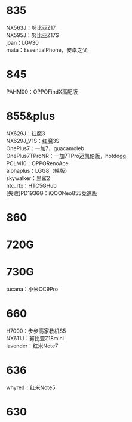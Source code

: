 # 835
NX563J：努比亚Z17  
NX595J：努比亚Z17S  
joan：LGV30  
mata：EssentialPhone，安卓之父  

# 845
PAHM00：OPPOFindX高配版  

# 855&plus
NX629J：红魔3  
NX629J_V1S：红魔3S  
OnePlus7：一加7，guacamoleb  
OnePlus7TProNR：一加7TPro迈凯伦版，hotdogg  
PCLM10：OPPORenoAce  
alphaplus：LGG8（韩版）  
skywalker：黑鲨2  
htc_rtx：HTC5GHub  
[失败]PD1936G：iQOONeo855竞速版  

# 860

# 720G

# 730G
tucana：小米CC9Pro  

# 660
H7000：步步高家教机S5  
NX611J：努比亚Z18mini  
lavender：红米Note7  

# 636
whyred：红米Note5  

# 630

